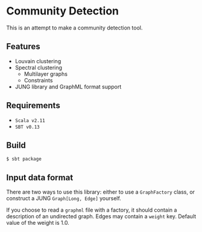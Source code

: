 # Community Detection

This is an attempt to make a community detection tool.

## Features
* Louvain clustering
* Spectral clustering
    * Multilayer graphs
    * Constraints
* JUNG library and GraphML format support

## Requirements
* `Scala v2.11`
* `SBT v0.13`

## Build
    $ sbt package

## Input data format
There are two ways to use this library: either to use a `GraphFactory` class,
or construct a JUNG `Graph[Long, Edge]` yourself.

If you choose to read a `graphml` file with a factory, it should contain a
description of an undirected graph. Edges may contain a `weight` key. 
Default value of the weight is 1.0.
